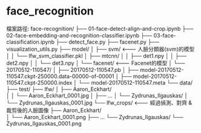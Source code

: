 # face_recognition


檔案路徑:
face-recognition/
├── 01-face-detect-align-and-crop.ipynb
├── 02-face-embedding-and-recognition-classifier.ipynb
├── 03-face-classification.ipynb
├── detect_face.py
├── facenet.py
├── visualization_utils.py
├── model/
│   ├── svm/                                <--- 人臉分類器(svm)的模型
│   │   └── lfw_svm_classifier.pkl
│   ├── mtcnn/
│   │   ├── det1.npy
│   │   ├── det2.npy
│   │   └── det3.npy
│   └── facenet/                            <--- Facenet的模型
│       └── 20170512-110547/
│          ├── 20170512-110547.pb
│          ├── model-20170512-110547.ckpt-250000.data-00000-of-00001
│          ├── model-20170512-110547.ckpt-250000.index
│          └── model-20170512-110547.meta
└── data/
    ├── test/
    ├── lfw/
    │   ├── Aaron_Eckhart/     
    │   │   └── Aaron_Eckhart_0001.jpg
    │   ├── ...
    │   └── Zydrunas_Ilgauskas/
    │       └── Zydrunas_Ilgauskas_0001.jpg
    └── lfw_crops/                          <--- 經過偵測、對齊 & 裁剪後的人臉圖像
        ├── Aaron_Eckhart/     
        │   └── Aaron_Eckhart_0001.png
        ├── ...
        └── Zydrunas_Ilgauskas/
            └── Zydrunas_Ilgauskas_0001.png
